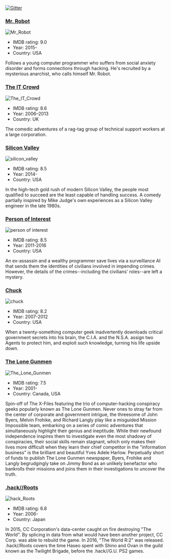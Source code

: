 [![Gitter](https://badges.gitter.im/Join%20Chat.svg)](https://gitter.im/greybax/IT-films?utm_source=badge&utm_medium=badge&utm_campaign=pr-badge)

### [Mr. Robot](http://www.imdb.com/title/tt4158110)

![Mr_Robot](assets/mr_robot.jpg)

* IMDB rating: 9.0
* Year: 2015-
* Country: USA

Follows a young computer programmer who suffers from social anxiety disorder and forms connections through hacking. He's recruited by a mysterious anarchist, who calls himself Mr. Robot.

### [The IT Crowd](http://www.imdb.com/title/tt0487831)

![The_IT_Crowd](assets/the_it_crowd.jpg)

* IMDB rating: 8.6
* Year: 2006–2013
* Country: UK

The comedic adventures of a rag-tag group of technical support workers at a large corporation.

### [Silicon Valley](http://www.imdb.com/title/tt2575988/)

![silicon_valley](assets/silicon_valley.jpg)

* IMDB rating: 8.5
* Year: 2014-
* Country: USA

In the high-tech gold rush of modern Silicon Valley, the people most qualified to succeed are the least capable of handling success. A comedy partially inspired by Mike Judge's own experiences as a Silicon Valley engineer in the late 1980s.

### [Person of Interest](http://www.imdb.com/title/tt1839578/)

![person of interest](assets/person_of_interest.jpg)

* IMDB rating: 8.5
* Year: 2011-2016
* Country: USA

An ex-assassin and a wealthy programmer save lives via a surveillance AI that sends them the identities of civilians involved in impending crimes. However, the details of the crimes--including the civilians' roles--are left a mystery. 

### [Chuck](http://www.imdb.com/title/tt0934814/)

![chuck](assets/chuck.jpg)

* IMDB rating: 8.2
* Year: 2007-2012
* Country: USA

When a twenty-something computer geek inadvertently downloads critical government secrets into his brain, the C.I.A. and the N.S.A. assign two Agents to protect him, and exploit such knowledge, turning his life upside down.

### [The Lone Gunmen](http://www.imdb.com/title/tt0243069)

![The_Lone_Gunmen](assets/the_lone_gunmen.jpg)

* IMDB rating: 7.5
* Year: 2001-
* Country: Canada, USA

Spin-off of The X-Files featuring the trio of computer-hacking conspiracy geeks popularly known as The Lone Gunmen. Never ones to stray far from the center of corporate and government intrigue, the threesome of John Byers, Melvin Frohike, and Richard Langly play like a misguided Mission Impossible team, embarking on a series of comic adventures that simultaneously highlight their genius and ineptitude. While their newfound independence inspires them to investigate even the most shadowy of conspiracies, their social skills remain stagnant, which only makes their lives more difficult when they learn their chief competitor in the "information business" is the brilliant and beautiful Yves Adele Harlow. Perpetually short of funds to publish The Lone Gunmen newspaper, Byers, Frohike and Langly begrudgingly take on Jimmy Bond as an unlikely benefactor who bankrolls their missions and joins them in their investigations to uncover the truth.

### [.hack//Roots](http://www.imdb.com/title/tt0807655/)

![hack_Roots](assets/hack_roots.jpg)

* IMDB rating: 6.8
* Year: 2006-
* Country: Japan

In 2015, CC Corporation's data-center caught on fire destroying "The World". By splicing in data from what would have been another project, CC Corp. was able to rebuild the game. In 2016, "The World R:2" was released. .hack//Roots covers the time Haseo spent with Shino and Ovan in the guild known as the Twilight Brigade, before the .hack//G.U. PS2 games.
